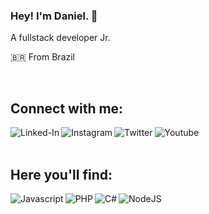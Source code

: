### Hey! I'm Daniel. 👋
A fullstack developer Jr.

🇧🇷 From Brazil 

<br>

## Connect with me:

[<img align="left" alt="Linked-In" src="https://img.shields.io/badge/linkedin-%230077B5.svg?&style=for-the-badge&logo=linkedin&logoColor=white" />](https://www.linkedin.com/in/daniel-pereira-sanches-0a1ba0210)


[<img align="left" alt="Instagram" src="https://img.shields.io/badge/Instagram-DD0046?logo=instagram&logoColor=white&style=for-the-badge" />](https://www.instagram.com/danielpereira21063)

[<img align="left" alt="Twitter" src="https://img.shields.io/badge/twitter-%231DA1F2.svg?&style=for-the-badge&logo=twitter&logoColor=white" />](https://twitter.com/Daniel21063)

[<img align="left" alt="Youtube" src="https://img.shields.io/youtube/channel/subscribers/UCY28Uf5BI7k6aJ07iSP39tA?color=%23fff&label=Youtube&logoColor=%23f00&style=social" />](https://www.youtube.com/channel/UCY28Uf5BI7k6aJ07iSP39tA)

<br>
<br>

## Here you'll find:

<img align="left" alt="Javascript" src="https://img.shields.io/badge/javascript-CCB920?style=for-the-badge&logo=javascript&logoColor=white" />
<img align="left" alt="PHP" src="https://img.shields.io/badge/php-%23777BB4.svg?style=for-the-badge&logo=php&logoColor=white"/>
<img align="left" alt="C#" src="https://img.shields.io/badge/c%23-%23239120.svg?style=for-the-badge&logo=c-sharp&logoColor=white"/>
<img align="left" alt="NodeJS" src="https://img.shields.io/badge/node.js-%2343853D.svg?style=for-the-badge&logo=node-dot-js&logoColor=white"/>

